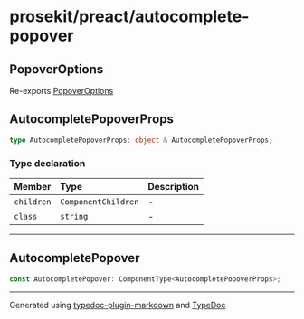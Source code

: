 # prosekit/preact/autocomplete-popover

## PopoverOptions

Re-exports [PopoverOptions](../lit/autocomplete-popover.md#popoveroptions)

## AutocompletePopoverProps

```ts
type AutocompletePopoverProps: object & AutocompletePopoverProps;
```

### Type declaration

| Member | Type | Description |
| :------ | :------ | :------ |
| `children` | `ComponentChildren` | - |
| `class` | `string` | - |

***

## AutocompletePopover

```ts
const AutocompletePopover: ComponentType<AutocompletePopoverProps>;
```

***

Generated using [typedoc-plugin-markdown](https://www.npmjs.com/package/typedoc-plugin-markdown) and [TypeDoc](https://typedoc.org/)
